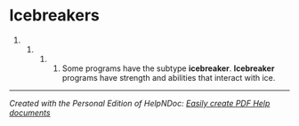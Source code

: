 # Icebreakers

1. &nbsp;
   1. &nbsp;
      1. &nbsp;
         1. Some programs have the subtype **icebreaker**. **Icebreaker** programs have strength and abilities that interact with ice.

***
_Created with the Personal Edition of HelpNDoc: [Easily create PDF Help documents](<https://www.helpndoc.com/feature-tour>)_
